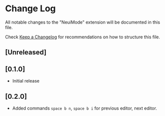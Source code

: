 # Change Log
All notable changes to the "NeuiMode" extension will be documented in this file.

Check [Keep a Changelog](http://keepachangelog.com/) for recommendations on how to structure this file.

## [Unreleased]

## [0.1.0]
- Initial release

## [0.2.0]
- Added commands `space b n`, `space b i` for previous editor, next editor.